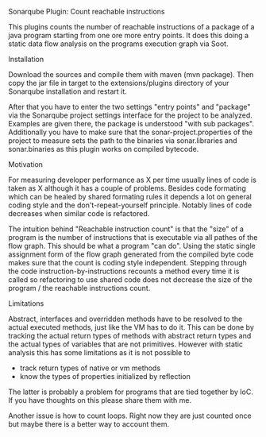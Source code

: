 Sonarqube Plugin: Count reachable instructions

This plugins counts the number of reachable instructions of a package of a
java program starting from one ore more entry points. It does this doing a
static data flow analysis on the programs execution graph via Soot.

Installation

Download the sources and compile them with maven (mvn package). Then copy the
jar file in target to the extensions/plugins directory of your Sonarqube
installation and restart it.

After that you have to enter the two settings "entry points" and "package" via
the Sonarqube project settings interface for the project to be analyzed.
Examples are given there, the package is understood "with sub packages".
Additionally you have to make sure that the sonar-project.properties of the
project to measure sets the path to the binaries via sonar.libraries and
sonar.binaries as this plugin works on compiled bytecode.

Motivation

For measuring developer performance as X per time usually lines of code is
taken as X although it has a couple of problems. Besides code formating which
can be healed by shared formating rules it depends a lot on general coding
style and the don't-repeat-yourself principle. Notably lines of code
decreases when similar code is refactored.

The intuition behind "Reachable instruction count" is that the "size" of a
program is the number of instructions that is executable via all pathes of
the flow graph. This should be what a program "can do". Using the static
single assignment form of the flow graph generated from the compiled byte
code makes sure that the count is coding style independent. Stepping
through the code instruction-by-instructions recounts a method every time
it is called so refactoring to use shared code does not decrease the
size of the program / the reachable instructions count.

Limitations

Abstract, interfaces and overridden methods have to be resolved to the actual
executed methods, just like the VM has to do it. This can be done by tracking
the actual return types of methods with abstract return types and the actual
types of variables that are not primitives. However with static analysis this
has some limitations as it is not possible to

* track return types of native or vm methods
* know the types of properties initialized by reflection

The latter is probably a problem for programs that are tied together by IoC.
If you have thoughts on this please share them with me.

Another issue is how to count loops. Right now they are just counted once
but maybe there is a better way to account them. 